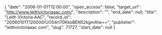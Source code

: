 {
  "date": "2006-01-01T12:00:00", 
  "open_access": false, 
  "target_url": "http://www.leithvictoriaaac.com/", 
  "description": "", 
  "end_date": null, 
  "title": "Leith Victoria AAC", 
  "record_id": "20060101T120000/UO54rl70KkoBEN52kgmAlw==", 
  "publisher": "leithvictoriaaac.com", 
  "slug": 71727, 
  "start_date": null
}

